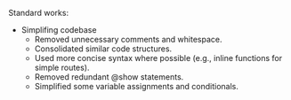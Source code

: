 
Standard works:

- Simplifing codebase
  - Removed unnecessary comments and whitespace.
  - Consolidated similar code structures.
  - Used more concise syntax where possible (e.g., inline functions for simple routes).
  - Removed redundant @show statements.
  - Simplified some variable assignments and conditionals.


